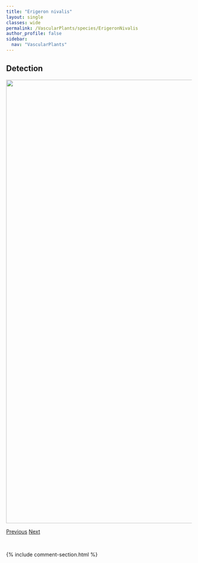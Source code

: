 ```yaml
---
title: "Erigeron nivalis"
layout: single
classes: wide
permalink: /VascularPlants/species/ErigeronNivalis
author_profile: false
sidebar:
  nav: "VascularPlants"
---
```


<h2>Detection</h2>

<a href="https://drive.google.com/uc?export=view&id=1gmLAF3NKZESigb5jsWy6B--5ECQZ7yGB">
<img src="https://drive.google.com/uc?export=view&id=1gmLAF3NKZESigb5jsWy6B--5ECQZ7yGB" height = "1200" width = "800">
</a>


<a href="/DevelopmentWebsite/VascularPlants/species/ErigeronLonchophyllus" class="pagination--pager" title="Erigeron lonchophyllus">Previous</a> <a href="/DevelopmentWebsite/VascularPlants/species/ErigeronPhiladelphicus" class="pagination--pager" title="Philadelphia Fleabane">Next</a>

<p>&nbsp;</p>

{% include comment-section.html %}
